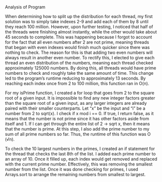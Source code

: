 Analysis of Program

When determining how to split up the distribution for each thread, my first solution was to simply take indexes 2-9 and add each of them by 8 until they reach 100 million. However, upon further testing, I noticed that half of the threads were finishing almost instantly, while the other would take about 45 seconds to complete. This was happening because I forgot to account for the fact that all even numbers after 2 are not prime, meaning threads that began with even indexes would finish much quicker since there was nothing to check. The reason for this is that adding two even numbers will always result in another even number. To rectify this, I elected to give each thread an even distribution of the numbers, meaning each thread checked approximately 125000 numbers. By doing this, all threads would have prime numbers to check and roughly take the same amount of time. This change led to the program’s runtime reducing to approximately 13 seconds. By reaching each index once from 2 to 100 million, this function ran in O(n).


For my isPrime function, I created a for loop that goes from 2 to the square root of a given input. It is impossible to find any new integer factors greater than the square root of a given input, as any larger integers are already paired with their smaller counterparts. Let “x” be the input and “i” be a number from 2 to sqrt(x). I check if x mod i == 0. If true, I return false, as it means that the number is not prime since it has other factors aside from itself and 1. If I can get through the entire list of 2 -> sqrt x, then it means that the number is prime. At this step, I also add the prime number to my sum of all prime numbers so far. Thus, the runtime of this function was O (√n).

To check the 10 largest numbers in the primes, I created an if statement for the thread that checks the last 8th of the list. I added each prime number to an array of 10. Once it filled up, each index would get removed and replaced with the current prime number. Effectively, this was removing the smallest number from the list. Once it was done checking for primes, I used Arrays.sort to arrange the remaining numbers from smallest to largest. 
